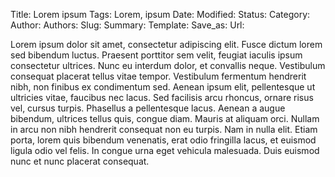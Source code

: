 Title: Lorem ipsum
Tags: Lorem, ipsum
Date: 
Modified: 
Status: 
Category: 
Author: 
Authors: 
Slug: 
Summary: 
Template: 
Save_as: 
Url: 

Lorem ipsum dolor sit amet, consectetur adipiscing elit. Fusce dictum lorem sed bibendum luctus. Praesent porttitor sem velit, feugiat iaculis ipsum consectetur ultrices. Nunc eu interdum dolor, et convallis neque. Vestibulum consequat placerat tellus vitae tempor. Vestibulum fermentum hendrerit nibh, non finibus ex condimentum sed. Aenean ipsum elit, pellentesque ut ultricies vitae, faucibus nec lacus. Sed facilisis arcu rhoncus, ornare risus vel, cursus turpis. Phasellus a pellentesque lacus. Aenean a augue bibendum, ultrices tellus quis, congue diam. Mauris at aliquam orci. Nullam in arcu non nibh hendrerit consequat non eu turpis. Nam in nulla elit. Etiam porta, lorem quis bibendum venenatis, erat odio fringilla lacus, et euismod ligula odio vel felis. In congue urna eget vehicula malesuada. Duis euismod nunc et nunc placerat consequat. 
